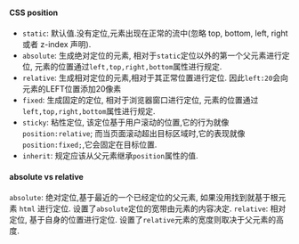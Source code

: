#### CSS position
- `static`: 默认值.没有定位,元素出现在正常的流中(忽略 top, bottom, left, right 或者 z-index 声明).
- `absolute`: 生成绝对定位的元素, 相对于`static`定位以外的第一个父元素进行定位, 元素的位置通过`left,top,right,bottom`属性进行规定.
- `relative`: 生成相对定位的元素,相对于其正常位置进行定位. 因此`left:20`会向元素的LEFT位置添加20像素
- `fixed`: 生成固定的定位, 相对于浏览器窗口进行定位, 元素的位置通过`left,top,right,bottom`属性进行规定.
- `sticky`: 粘性定位, 该定位基于用户滚动的位置,它的行为就像 `position:relative`; 而当页面滚动超出目标区域时,它的表现就像 `position:fixed;`,它会固定在目标位置.
- `inherit`: 规定应该从父元素继承`position`属性的值.

#### absolute vs relative
`absolute`: 绝对定位,基于最近的一个已经定位的父元素, 如果没用找到就基于根元素 `html` 进行定位. 设置了`absolute`定位的宽带由元素的内容决定.
`relative`: 相对定位, 基于自身的位置进行定位. 设置了`relative`元素的宽度则取决于父元素的高度.